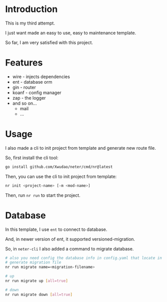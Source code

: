 # Introduction

This is my third attempt.

I just want made an easy to use, easy to maintenance template.

So far, I am very satisfied with this project.

# Features

- wire - injects dependencies
- ent - database orm
- gin - router
- koanf - config manager
- zap - the logger
- and so on...
    - mail
    - ...

# Usage

I also made a cli to init project from template and generate new route file.

So, first install the cli tool:

```bash
go install github.com/Xwudao/neter/cmd/nr@latest
```

Then, you can use the cli to init project from template:

```bash
nr init <project-name> [-m <mod-name>]
```

Then, run `nr run` to start the project.

# Database

In this template, I use `ent` to connect to database.

And, in newer version of ent, it supported versioned-migration.

So, in `neter-cli` I also added a command to migrate database.

```bash
# also you need config the database info in config.yaml that locate in the project root directory
# generate migration file
nr run migrate name=<migration-filename>

# up
nr run migrate up [all=true]

# down
nr run migrate down [all=true]
```



